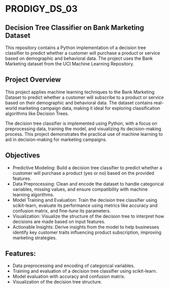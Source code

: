 # PRODIGY_DS_03
## Decision Tree Classifier on Bank Marketing Dataset  
This repository contains a Python implementation of a decision tree classifier to predict whether a customer will purchase a product or service based on demographic and behavioral data. The project uses the Bank Marketing dataset from the UCI Machine Learning Repository.

## Project Overview
This project applies machine learning techniques to the Bank Marketing Dataset to predict whether a customer will subscribe to a product or service based on their demographic and behavioral data. The dataset contains real-world marketing campaign data, making it ideal for exploring classification algorithms like Decision Trees.

The decision tree classifier is implemented using Python, with a focus on preprocessing data, training the model, and visualizing its decision-making process. This project demonstrates the practical use of machine learning to aid in decision-making for marketing campaigns.

## Objectives
- Predictive Modeling: Build a decision tree classifier to predict whether a customer will purchase a product (yes or no) based on the provided features.
- Data Preprocessing: Clean and encode the dataset to handle categorical variables, missing values, and ensure compatibility with machine learning algorithms.
- Model Training and Evaluation: Train the decision tree classifier using scikit-learn, evaluate its performance using metrics like accuracy and confusion matrix, and fine-tune its parameters.
- Visualization: Visualize the structure of the decision tree to interpret how decisions are made based on input features.
- Actionable Insights: Derive insights from the model to help businesses identify key customer traits influencing product subscription, improving marketing strategies.

## Features:
- Data preprocessing and encoding of categorical variables.
- Training and evaluation of a decision tree classifier using scikit-learn.
- Model evaluation with accuracy and confusion matrix.
- Visualization of the decision tree structure.

